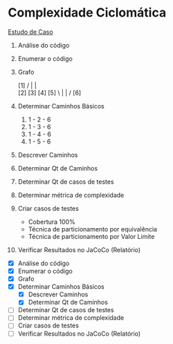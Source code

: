# Complexidade Ciclomática

[Estudo de Caso](https://facens.instructure.com/courses/11854/files/2725633?module_item_id=426090)

1. Análise do código
2. Enumerar o código
3. Grafo

      [1]
   /  | |  \
[2] [3] [4] [5]
   \  | |  /
      [6]

4. Determinar Caminhos Básicos

    1. 1 - 2 - 6
    2. 1 - 3 - 6
    3. 1 - 4 - 6
    4. 1 - 5 - 6

5. Descrever Caminhos
6. Determinar Qt de Caminhos
7. Determinar Qt de casos de testes
8. Determinar métrica de complexidade
9. Criar casos de testes
    - Cobertura 100%
    - Técnica de particionamento por equivalência
    - Técnica de particionamento por Valor Limite
10. Verificar Resultados no JaCoCo (Relatório)

- [x] Análise do código
- [x] Enumerar o código
- [x] Grafo
- [x] Determinar Caminhos Básicos
  - [x] Descrever Caminhos
  - [x] Determinar Qt de Caminhos
- [ ] Determinar Qt de casos de testes
- [ ] Determinar métrica de complexidade
- [ ] Criar casos de testes
- [ ] Verificar Resultados no JaCoCo (Relatório)
